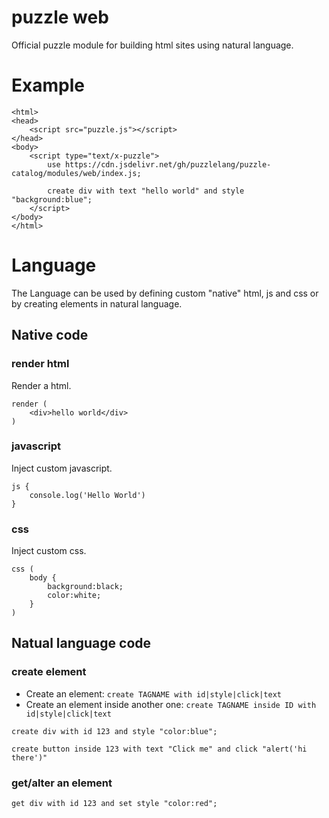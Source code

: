 # puzzle web

Official puzzle module for building html sites using natural language.

# Example

```puzzle
<html>
<head>
	<script src="puzzle.js"></script>
</head>
<body>
	<script type="text/x-puzzle">
		use https://cdn.jsdelivr.net/gh/puzzlelang/puzzle-catalog/modules/web/index.js;

		create div with text "hello world" and style "background:blue";
	</script>
</body>
</html>
```

# Language

The Language can be used by defining custom "native" html, js and css or by creating elements in natural language.

## Native code

### render html

Render a html.

```puzzle
render (
	<div>hello world</div>
)
```

### javascript

Inject custom javascript. 

```puzzle
js {
	console.log('Hello World')
}
```

### css

Inject custom css. 

```puzzle
css (
	body {
		background:black;
		color:white;
	}
)
```

## Natual language code

### create element

- Create an element: `create TAGNAME with id|style|click|text`
- Create an element inside another one: `create TAGNAME inside ID with id|style|click|text`

```puzzle
create div with id 123 and style "color:blue";

create button inside 123 with text "Click me" and click "alert('hi there')"
```

### get/alter an element

```puzzle
get div with id 123 and set style "color:red";
```